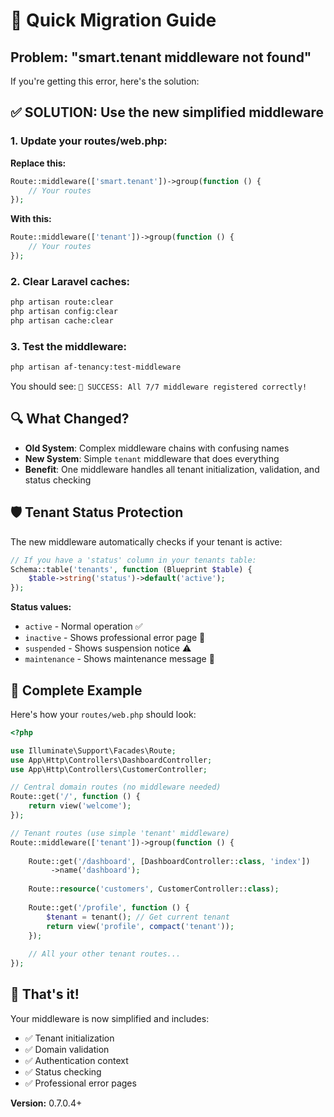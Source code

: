 # 🎯 Quick Migration Guide

## Problem: "smart.tenant middleware not found"

If you're getting this error, here's the solution:

## ✅ SOLUTION: Use the new simplified middleware

### 1. Update your routes/web.php:

**Replace this:**
```php
Route::middleware(['smart.tenant'])->group(function () {
    // Your routes
});
```

**With this:**
```php
Route::middleware(['tenant'])->group(function () {
    // Your routes
});
```

### 2. Clear Laravel caches:
```bash
php artisan route:clear
php artisan config:clear
php artisan cache:clear
```

### 3. Test the middleware:
```bash
php artisan af-tenancy:test-middleware
```

You should see: `🎉 SUCCESS: All 7/7 middleware registered correctly!`

## 🔍 What Changed?

- **Old System**: Complex middleware chains with confusing names
- **New System**: Simple `tenant` middleware that does everything
- **Benefit**: One middleware handles all tenant initialization, validation, and status checking

## 🛡️ Tenant Status Protection

The new middleware automatically checks if your tenant is active:

```php
// If you have a 'status' column in your tenants table:
Schema::table('tenants', function (Blueprint $table) {
    $table->string('status')->default('active');
});
```

**Status values:**
- `active` - Normal operation ✅
- `inactive` - Shows professional error page 🚫
- `suspended` - Shows suspension notice ⚠️
- `maintenance` - Shows maintenance message 🔧

## 📱 Complete Example

Here's how your `routes/web.php` should look:

```php
<?php

use Illuminate\Support\Facades\Route;
use App\Http\Controllers\DashboardController;
use App\Http\Controllers\CustomerController;

// Central domain routes (no middleware needed)
Route::get('/', function () {
    return view('welcome');
});

// Tenant routes (use simple 'tenant' middleware)
Route::middleware(['tenant'])->group(function () {
    
    Route::get('/dashboard', [DashboardController::class, 'index'])
         ->name('dashboard');
    
    Route::resource('customers', CustomerController::class);
    
    Route::get('/profile', function () {
        $tenant = tenant(); // Get current tenant
        return view('profile', compact('tenant'));
    });
    
    // All your other tenant routes...
});
```

## 🚀 That's it!

Your middleware is now simplified and includes:
- ✅ Tenant initialization
- ✅ Domain validation  
- ✅ Authentication context
- ✅ Status checking
- ✅ Professional error pages

**Version:** 0.7.0.4+
